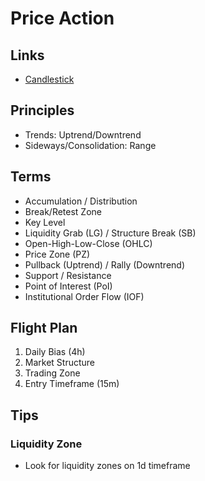 # Price Action

<!--
Reteste pode acontecer com pavio e com corpo do candle
Mais comum reteste em zonas de candles passados de venda
Sempre verificar perda de minima
Entrada na metade da zona

https://www.youtube.com/watch?v=tgEO_FF4n6Y

https://www.youtube.com/c/Fabr%C3%ADcioLorenz
https://www.youtube.com/channel/UCl_kgnFsEqCsXiqRowBCpZA
-->

## Links

- [Candlestick](/trading/candlestick.md)

## Principles

- Trends: Uptrend/Downtrend
- Sideways/Consolidation: Range

## Terms

- Accumulation / Distribution
- Break/Retest Zone
- Key Level
- Liquidity Grab (LG) / Structure Break (SB)
- Open-High-Low-Close (OHLC)
- Price Zone (PZ)
- Pullback (Uptrend) / Rally (Downtrend)
- Support / Resistance
- Point of Interest (PoI)
- Institutional Order Flow (IOF)

<!--
Change Of Character (CHOCH)
Break Hook Go (BHG)
News Candle
Red Bar Take Out
-->

## Flight Plan

1. Daily Bias (4h)
2. Market Structure
3. Trading Zone
4. Entry Timeframe (15m)

<!-- ## Checklist

### Daily

- Missing Retest (Pivot)
- Liquidity Grab

### Monday of Week

- Missing Retest (Pivot)

### First Day of Month

- Missing Retest (Pivot) -->

## Tips

### Liquidity Zone

- Look for liquidity zones on 1d timeframe
<!-- - Draw a horizontal rectangle from the opening/closing of the candle to the end of the wick -->
